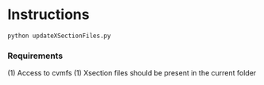 # Instructions 

```
python updateXSectionFiles.py
```
### Requirements

(1) Access to cvmfs
(1) Xsection files should be present in the current folder

